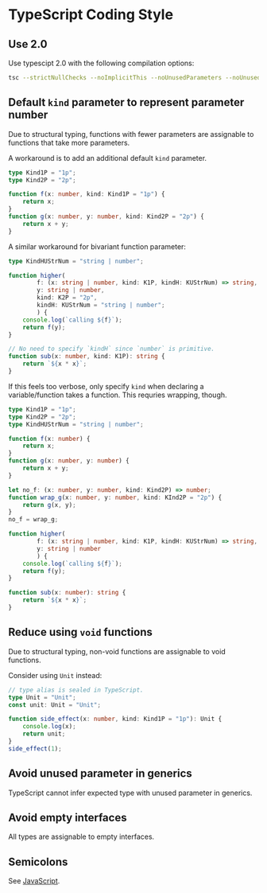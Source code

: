 TypeScript Coding Style
=======================

Use 2.0
--------

Use typescipt 2.0 with the following compilation options:

```sh
tsc --strictNullChecks --noImplicitThis --noUnusedParameters --noUnusedLocals
```

Default `kind` parameter to represent parameter number
------------------------------------------------------

Due to structural typing,
functions with fewer parameters are assignable to functions that take more parameters.

A workaround is to add an additional default `kind` parameter.

```typescript
type Kind1P = "1p";
type Kind2P = "2p";

function f(x: number, kind: Kind1P = "1p") {
    return x;
}
function g(x: number, y: number, kind: Kind2P = "2p") {
    return x + y;
}
```

A similar workaround for bivariant function parameter:

```typescript
type KindHUStrNum = "string | number";

function higher(
        f: (x: string | number, kind: K1P, kindH: KUStrNum) => string,
        y: string | number,
        kind: K2P = "2p",
        kindH: KUStrNum = "string | number";
        ) {
	console.log(`calling ${f}`);
	return f(y);
}

// No need to specify `kindH` since `number` is primitive.
function sub(x: number, kind: K1P): string {
	return `${x * x}`;
}
```

If this feels too verbose,
only specify `kind` when declaring a variable/function takes a function.
This requries wrapping, though.

```typescript
type Kind1P = "1p";
type Kind2P = "2p";
type KindHUStrNum = "string | number";

function f(x: number) {
    return x;
}
function g(x: number, y: number) {
    return x + y;
}

let no_f: (x: number, y: number, kind: Kind2P) => number;
function wrap_g(x: number, y: number, kind: KInd2P = "2p") {
    return g(x, y);
}
no_f = wrap_g;

function higher(
        f: (x: string | number, kind: K1P, kindH: KUStrNum) => string,
        y: string | number
        ) {
	console.log(`calling ${f}`);
	return f(y);
}

function sub(x: number): string {
	return `${x * x}`;
}
```

Reduce using `void` functions
-----------------------------

Due to structural typing, non-void functions are assignable to void functions.

Consider using `Unit` instead:

```typescript
// type alias is sealed in TypeScript.
type Unit = "Unit";
const unit: Unit = "Unit";

function side_effect(x: number, kind: Kind1P = "1p"): Unit {
    console.log(x);
    return unit;
}
side_effect(1);
```

Avoid unused parameter in generics
----------------------------------

TypeScript cannot infer expected type with unused parameter in generics.

Avoid empty interfaces
----------------------

All types are assignable to empty interfaces.

Semicolons
----------

See [JavaScript](/coding-style/javascript/).